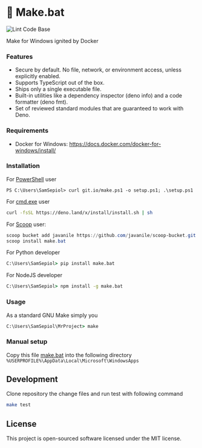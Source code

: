 # 🐃 Make.bat

![Lint Code Base](https://github.com/javanile/make.bat/workflows/Lint%20Code%20Base/badge.svg)

Make for Windows ignited by Docker

### Features

* Secure by default. No file, network, or environment access, unless explicitly enabled.
* Supports TypeScript out of the box.
* Ships only a single executable file.
* Built-in utilities like a dependency inspector (deno info) and a code formatter (deno fmt).
* Set of reviewed standard modules that are guaranteed to work with Deno.

### Requirements

* Docker for Windows: https://docs.docker.com/docker-for-windows/install/ 

### Installation

For [PowerShell](https://en.wikipedia.org/wiki/PowerShell) user

```shell
PS C:\Users\SamSepiol> curl git.io/make.ps1 -o setup.ps1; .\setup.ps1
```

For [cmd.exe](https://en.wikipedia.org/wiki/Cmd.exe) user

```sh
curl -fsSL https://deno.land/x/install/install.sh | sh
```

For [Scoop](https://scoop.sh/) user:

```powershell
scoop bucket add javanile https://github.com/javanile/scoop-bucket.git
scoop install make.bat
```

For Python developer

```cmd
C:\Users\SamSepiol> pip install make.bat
```

For NodeJS developer 

```cmd
C:\Users\SamSepiol> npm install -g make.bat
```

### Usage

As a standard GNU Make simply you  

```cmd
C:\Users\SamSepiol\MrProject> make 
```

### Manual setup

Copy this file [make.bat](https://raw.githubusercontent.com/javanile/make.bat/master/make.bat) into the following directory `%USERPROFILE%\AppData\Local\Microsoft\WindowsApps`

## Development

Clone repository the change files and run test with following command

```bash
make test
```

## License

This project is open-sourced software licensed under the MIT license.
